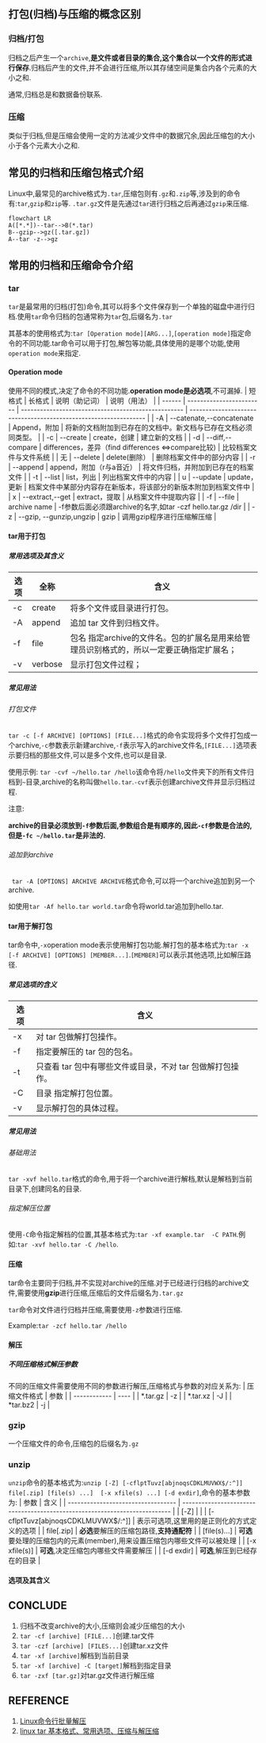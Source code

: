 ## 打包(归档)与压缩的概念区别
### 归档/打包
归档之后产生一个`archive`,**是文件或者目录的集合,这个集合以一个文件的形式进行保存**.归档后产生的文件,并不会进行压缩,所以其存储空间是集合内各个元素的大小之和.

通常,归档总是和数据备份联系.
### 压缩
类似于归档,但是压缩会使用一定的方法减少文件中的数据冗余,因此压缩包的大小小于各个元素大小之和.

## 常见的归档和压缩包格式介绍
Linux中,最常见的archive格式为`.tar`,压缩包则有`.gz`和`.zip`等,涉及到的命令有:`tar`,`gzip`和`zip`等.
`.tar.gz`文件是先通过`tar`进行归档之后再通过`gzip`来压缩.

``` mermaid
flowchart LR
A([*.*])--tar-->B(*.tar)
B--gzip-->gz([.tar.gz])
A--tar -z-->gz

```

## 常用的归档和压缩命令介绍
### tar
`tar`是最常用的归档(打包)命令,其可以将多个文件保存到一个单独的磁盘中进行归档.使用`tar`命令归档的包通常称为`tar`包,后缀名为`.tar`

其基本的使用格式为:`tar [Operation mode][ARG...]`,`[operation mode]`指定命令的不同功能.tar命令可以用于打包,解包等功能,具体使用的是哪个功能,使用`operation mode`来指定.
#### Operation mode
使用不同的模式,决定了命令的不同功能.**operation mode是必选项**,不可漏掉.
| 短格式 | 长格式                   | 说明（助记词）                                      | 说明（用法）                                                     |
| ------ | ------------------------ | --------------------------------------------------- | ---------------------------------------------------------------- |
| -A     | --catenate,--concatenate | Append，附加                                        | 将新的文档附加到已存在的文档中。新文档与已存在文档必须同类型。   |
| -c     | --create                 | create，创建                                        | 建立新的文档                                                     |
| -d     | --diff,--compare         | differences，差异（find differences <=>compare比较) | 比较档案文件与文件系统                                           |
| 无     | --delete                 | delete(删除）                                       | 删除档案文件中的部分内容                                         |
| -r     | --append                 | append，附加（r与a音近）                            | 将文件归档，并附加到已存在的档案文件                             |
| -t     | --list                   | list，列出                                          | 列出档案文件中的内容                                             |
| u      | --update                 | update，更新                                        | 档案文件中某部分内容存在新版本，将该部分的新版本附加到档案文件中 |
| x      | --extract,--get          | extract，提取                                       | 从档案文件中提取内容                                             |
| -f     | --file                   | archive name                                        | -f参数后面必须跟archive的名字,如tar -czf hello.tar.gz /dir       |
| -z     | --gzip, --gunzip,ungzip  | gzip                                                | 调用gzip程序进行压缩解压缩                                       |
#### tar用于打包
##### 常用选项及其含义

| 选项 | 全称    | 含义                                                                                     |
| ---- | ------- | ---------------------------------------------------------------------------------------- |
| -c   | create  | 将多个文件或目录进行打包。                                                               |
| -A   | append  | 追加 tar 文件到归档文件。                                                                |
| -f   | file    | 包名	指定archive的文件名。包的扩展名是用来给管理员识别格式的，所以一定要正确指定扩展名； |
| -v   | verbose | 显示打包文件过程；                                                                       |

##### 常见用法
###### 打包文件
 `tar -c [-f ARCHIVE] [OPTIONS] [FILE...]`格式的命令实现将多个文件打包成一个archive,`-c`参数表示新建archive,`-f`表示写入的archive文件名,`[FILE...]`选项表示要归档的那些文件,可以是多个文件,也可以是目录.

使用示例:
`tar -cvf ~/hello.tar /hello`该命令将`/hello`文件夹下的所有文件归档到`~`目录,archive的名称叫做`hello.tar`.`-cvf`表示创建archive文件并显示归档过程.

注意:

**archive的目录必须放到`-f`参数后面,参数组合是有顺序的,因此`-cf`参数是合法的,但是`-fc ~/hello.tar`是非法的.**
###### 追加到archive
` tar -A [OPTIONS] ARCHIVE ARCHIVE`格式命令,可以将一个archive追加到另一个archive.

如使用`tar -Af hello.tar world.tar`命令将world.tar追加到hello.tar.

#### tar用于解打包
tar命令中,`-x`operation mode表示使用解打包功能.解打包的基本格式为:` tar -x [-f ARCHIVE] [OPTIONS] [MEMBER...] `.`[MEMBER]`可以表示其他选项,比如解压路径.
##### 常见选项的含义
| 选项 | 含义                                                       |
| ---- | ---------------------------------------------------------- |
| -x   | 对 tar 包做解打包操作。                                    |
| -f   | 指定要解压的 tar 包的包名。                                |
| -t   | 只查看 tar 包中有哪些文件或目录，不对 tar 包做解打包操作。 |
| -C   | 目录	指定解打包位置。                                      |
| -v   | 显示解打包的具体过程。                                     |

##### 常见用法
###### 基础用法
`tar -xvf hello.tar`格式的命令,用于将一个archive进行解档,默认是解档到当前目录下,创建同名的目录.
###### 指定解压位置
使用`-C`命令指定解档的位置,其基本格式为:`tar -xf example.tar  -C PATH`.例如:`tar -xvf hello.tar -C /hello`.
#### 压缩
tar命令主要同于归档,并不实现对archive的压缩.对于已经进行归档的archive文件,需要使用**gzip**进行压缩,压缩后的文件后缀名为`.tar.gz`

`tar`命令对文件进行归档并压缩,需要使用`-z`参数进行压缩.

Example:`tar -zcf hello.tar /hello`

#### 解压
##### 不同压缩格式解压参数
不同的压缩文件需要使用不同的参数进行解压,压缩格式与参数的对应关系为:
| 压缩文件格式 | 参数 |
| ------------ | ---- |
| *.tar.gz     | -z   |
| *.tar.xz     | -J   |
| *tar.bz2     | -j   |
### gzip
一个压缩文件的命令,压缩包的后缀名为`.gz`
### unzip
`unzip`命令的基本格式为:`unzip [-Z] [-cflptTuvz[abjnoqsCDKLMUVWX$/:^]] file[.zip] [file(s) ...]  [-x xfile(s) ...] [-d exdir]`,命令的基本参数为:
| 参数                               | 含义                                                                       |
| ---------------------------------- | -------------------------------------------------------------------------- |
| [-Z]                               |                                                                            |
| [-cflptTuvz[abjnoqsCDKLMUVWX$/:^]] | 表示可选项,这里用的是正则化的方式定义的选项                                |
| file[.zip]                         | **必选**要解压的压缩包路径,**支持通配符**                                  |
| [file(s)...]                       | **可选** 要处理的压缩包内的元素(member),用来设置压缩包内哪些文件可以被处理 |
| [-x xfile(s)]                      | **可选**,决定压缩包内哪些文件需要解压                                      |
| [-d exdir]                         | **可选**,解压到已经存在的目录                                              |

#### 选项及其含义
## CONCLUDE
1. 归档不改变archive的大小,压缩则会减少压缩包的大小
2. `tar -cf [archive] [FILE...]`创建.tar文件
3. `tar -czf [archive] [FILES...]`创建tar.xz文件
4. `tar -xf [archive]`解档到当前目录
5. `tar -xf [archive] -C [target]`解档到指定目录
6. `tar -zxf [tar.gz]`对tar.gz文件进行解压缩
## REFERENCE
1. [Linux命令行批量解压](https://blog.csdn.net/weixin_42426841/article/details/124087499)
2. [linux tar 基本格式、常用选项、压缩与解压缩](https://blog.csdn.net/xiaohaier8593/article/details/112424512)